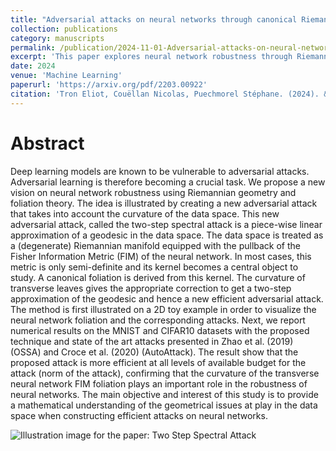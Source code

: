 ```yaml
---
title: "Adversarial attacks on neural networks through canonical Riemannian foliations"
collection: publications
category: manuscripts
permalink: /publication/2024-11-01-Adversarial-attacks-on-neural-networks-through-canonical-Riemannian-foliations
excerpt: 'This paper explores neural network robustness through Riemannian geometry, presenting a novel adversarial attack that highlights the role of curvature in the data space.'
date: 2024
venue: 'Machine Learning'
paperurl: 'https://arxiv.org/pdf/2203.00922'
citation: 'Tron Eliot, Couëllan Nicolas, Puechmorel Stéphane. (2024). &quot;Adversarial attacks on neural networks through canonical Riemannian foliations.&quot; <i>Machine Learning</i>. 1(1).'
---
```


# Abstract
Deep learning models are known to be vulnerable to adversarial attacks. Adversarial learning is therefore becoming a crucial task. We propose a new vision on neural network robustness using Riemannian geometry and foliation theory. The idea is illustrated by creating a new adversarial attack that takes into account the curvature of the data space. This new adversarial attack, called the two-step spectral attack is a piece-wise linear approximation of a geodesic in the data space. The data space is treated as a (degenerate) Riemannian manifold equipped with the pullback of the Fisher Information Metric (FIM) of the neural network. In most cases, this metric is only semi-definite and its kernel becomes a central object to study. A canonical foliation is derived from this kernel. The curvature of transverse leaves gives the appropriate correction to get a two-step approximation of the geodesic and hence a new efficient adversarial attack. The method is first illustrated on a 2D toy example in order to visualize the neural network foliation and the corresponding attacks. Next, we report numerical results on the MNIST and CIFAR10 datasets with the proposed technique and state of the art attacks presented in Zhao et al. (2019) (OSSA) and Croce et al. (2020) (AutoAttack). The result show that the proposed attack is more efficient at all levels of available budget for the attack (norm of the attack), confirming that the curvature of the transverse neural network FIM foliation plays an important role in the robustness of neural networks. The main objective and interest of this study is to provide a mathematical understanding of the geometrical issues at play in the data space when constructing efficient attacks on neural networks. 

![Illustration image for the paper: Two Step Spectral Attack](http://eliot-tron.github.io/files/2024-TSSA.png)
